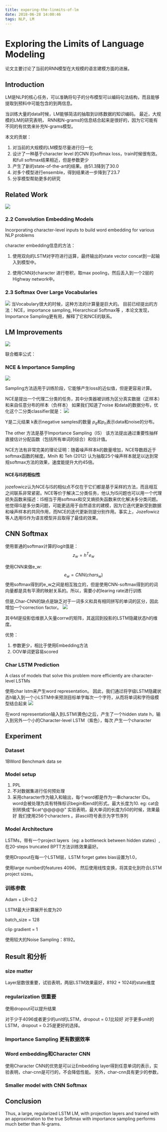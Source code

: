 ```yaml
---
title: exporing-the-linmits-of-lm
date: 2018-06-28 14:00:46
tags: NLP, LM
---
```

# Exploring the Limits of Language Modeling

论文主要讨论了当前的RNN模型在大规模的语言建模方面的进展。
<!-- more -->

## Introduction
LM是NLP的核心任务，可以准确将句子的分布模型可以编码句法结构，而且能够提取到预料中可能包含的到两信息。

当训练大量的data时候，LM能够简洁的抽取到训练数据的知识编码。
最近，大规模的LM的研究表明， RNN和N-grams的信息结合起来是很好的，因为它可能有不同的有优势来补充N-grams模型。

本文的贡献：
1. 对当前的大规模的LM模型尽量进行归一化
2. 设计了一种基于character level 的CNN 的softmax loss，train时候很有效。和full softmax结果相近，但是参数更少
3. 产生了新的state-of-the-art的结果。由51.3降到了30.0
4. 对多个模型进行ensemble，得到结果进一步降到了23.7
5. 分享模型帮助更多的研究

## Related Work
![](https://raw.githubusercontent.com/gjwei/images/master/20180628212429.png)


### 2.2 Convolution Embedding Models
Incorporating character-level inputs to build word embedding for various NLP problems

character embedding信息的方法：
1. 使用双向的LSTM对字符进行运算，最终输出的state vector concat到一起输入到模型中。

2. 使用CNN对character 进行卷积，取max pooling，然后丢入到一个2层的Highway network中。


### 2.3 Softmax Over Large Vocabularies
![](https://raw.githubusercontent.com/gjwei/images/master/20180629164038.png)
当Vocabulary很大的时候，这种方法的计算量是巨大的。
目前已经提出的方法：NCE，importance sampling, Hierarchical Softmax等
，本论文发现，Importance Sampling更有用，解释了它和NCE的联系。

## LM Improvements
![](https://raw.githubusercontent.com/gjwei/images/master/20180629164602.png)

联合概率公式：

### NCE & Importance Sampling
![](http://sebastianruder.com/content/images/2016/06/negative_sampling.png)


Sampling方法适用于训练阶段，它能够产生loss的近似值，但是更容易计算。

NCE是提出一个代理二分类的任务，其中分类器被训练为区分真实数据（正样本）和来自任意分布的样本（负样本）
如果我们知道了noise 和data的数据分布，优化这个二分类classifier就是：
![](https://raw.githubusercontent.com/gjwei/images/master/20180629165047.png)

Y是二元结果
k表示negative samples的数量
$p_d$和$p_n$表示data和noise的分布。

The other 方法是基于Importance Sampling（IS）
该方法提出通过重要性抽样直接估计分配函数（包括所有单词的综合）和估计值。

NCE方法有非常完美的理论证明：随着噪声样本k的数量增加，NCE导数趋近于softmax函数的梯度。Mnih 和 Teh (2012) 认为抽取25个噪声样本就足以达到常规softmax方法的效果，速度能提升大约45倍。

#### NCE与IS的相似性

jozefowicz认为NCE与IS的相似点不仅在于它们都是基于采样的方法，而且相互之间联系非常紧密。NCE等价于解决二分类任务，他认为IS问题也可以用一个代理损失函数来描述：IS相当于用softmax和交叉熵损失函数来优化解决多分类问题。他觉得IS是多分类问题，可能更适用于自然语言的建模，因为它迭代更新受到数据和噪声样本的共同作用，而NCE的迭代更新则是分别作用。事实上，Jozefowicz等人选用IS作为语言模型并且取得了最佳的效果。

## CNN Softmax

使用普通的softmax计算的logit值是：
$$ z_w  = h^T e_w $$

使用CNN来做e_w:
$$ e_w = CNN(chars_w) $$
使用softmax得到的e_w之间是相互独立的，但是使用CNN-softmax得到的的词向量都是具有平滑的映射关系的。所以，需要小的learing rate进行训练

但是,Char-CNN的缺点是缺乏对于一词多义和具有相同拼写的单词的区分，因此增加一个correction factor。
![](https://raw.githubusercontent.com/gjwei/images/master/20180701153722.png)

其中M是投影低维嵌入矢量corrw的矩阵，其返回到投影的LSTM隐藏状态h的维度。

优势：
1. 参数更少，相比于使用Embedding方法
2. OOV单词更容易scored

### Char LSTM Prediction
A class of models that solve this problem more efficiently are character-level LSTMs

使用char lstm来产生word representation。
因此，我们通过将字级LSTM隐藏状态h输入到一个小LSTM中来预测目标单字每次一个字符，从而将单词和字符级模型结合起来
![](https://raw.githubusercontent.com/gjwei/images/master/20180701154413.png)

在word representation输入到LSTM(黄色)之后，产生了一个hidden state h，输入到另外一个小的Character-level LSTM（紫色），每次 产生一个character

## Experiment
### Dataset
1BWord Benchmark data se

### Model setup
1. PPL
2. 不对数据集进行任何预处理
3. 采用character作为输入和输出，每个word都是作为一串character IDs。word会被处理为具有特殊标识begin和end的形式。最大长度为10.
eg:
cat会别转换成"$cat^@@@@@"
实验表明，最大单词的长度为50的时候，效果最好
我们使用256个characters 。非ascii符号表示为字节序列


### Model Architecture
LSTMs，带有一个project layers（eg: a bottleneck between hidden states）, 在20-steps truncated BPTT方法训练效果最好。

使用Dropout在每一个LSTM层，LSTM forget gates bias设置为1.0，

使用large number的features 4096， 然后使用线性变换，将其变化到符合LSTM project sizes。

### 训练参数
Adam + LR=0.2

LSTM最大计算展开长度为20

batch_size = 128

clip gradient = 1

使用较大的Noise Sampling：8192。

## Result 和分析

### size matter
Layer层数很重要，试验表明，两层LSTM效果最好，8192 + 1024的state维度

### regularization 很重要
使用dropout可以提升结果

对于少于4096或者更少的unit的LSTM，dropout = 0.1比较好
对于更多unit的LSTM，dropout = 0.25是更好的选择。


### Importance Sampling 更有数据效率

### Word embedding和Character CNN
使用Character CNN的优势是可以让Embedding layer得到任意单词的表示，实验表明，char-cnn是可行的，不会降低性能。
另外，char-cnn具有更少的参数，

### Smaller model with CNN Softmax


## Conclusion
Thus, a large, regularized LSTM LM, with projection layers and trained with an approximation to the true Softmax with importance sampling performs much better than N-grams.
